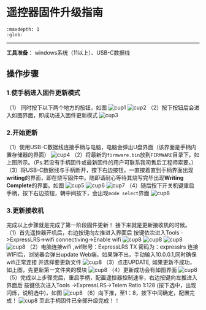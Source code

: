 # 遥控器固件升级指南
```{toctree}
:maxdepth: 1
:glob:
```
------
**工具准备**： windows系统（11以上）、USB-C数据线
## 操作步骤
### 1.使手柄进入固件更新模式
（1） 同时按下以下两个地方的按钮，如图
![cup1](../../_static/cup1.PNG)
![cup2](../../_static/cup2.PNG)
（2）按下按钮后会进入如图界面，即成功进入固件更新模式
![cup3](../../_static/cup3.PNG)
### 2.开始更新
（1）使用USB-C数据线连接手柄与电脑，电脑会弹出U盘界面（该界面是手柄内置存储器的界面）
![cup4](../../_static/cup4.PNG)
（2）将最新的`firmware.bin`放到`FIRMWARE`目录下，如上图所示。（Ps.若没有手柄固件或最新固件的用户可联系我司售后工程师索要。）
（3）将USB-C数据线与手柄断开，按下右边按钮，一直按着直到手柄界面出现**writing**的界面，即在烧写固件中。随即请耐心等待其烧写完毕出现**Writing Complete**的界面。如图
![cup5](../../_static/cup5.PNG)
![cup6](../../_static/cup6.PNG)
![cup7](../../_static/cup7.PNG)
（4）随后按下开关机键重启手柄，按下右边按钮，朝中间按下，会出现`mode select`界面
![cup8](../../_static/cup8.JPEG)
### 3.更新接收机
完成以上步骤就是完成了第一阶段固件更新！
接下来就是更新接收机的时候。
（1）首先遥控器开机后，右边按键向左推进入界面后 按键依次进入Tools ->ExpressLRS->wifi connectiving->Enable wifi
![cup8](../../_static/cup8.PNG)
![cup8](../../_static/cup9.PNG)
![cup8](../../_static/cup10.png)
![cup8](../../_static/cup11.png)
（2）电脑连接wifi ,wif账号：ExpressLRS  TX     密码为：expresslrs
连接WIFI后，浏览器会弹出update Web端，如果弹不出，手动输入10.0.0.1,同时确保wifi正常连接
并选择要更新文件
![cup8](../../_static/cup12.png)
（3）点击UPDATE, 如果更新不成功，如上图，先更新第一文件夹的模块
![cup8](../../_static/cup13.png)
（4）更新成功会有如图界面
![cup8](../../_static/cup14.png)
（5）完成以上步骤完后，重启手柄，配置遥控器控制速率，右边按键向左推进入界面后 按键依次进入Tools ->ExpressLRS->Telem Ratio  1:128 (按下选中，出现闪烁，说明选中)，如图
![cup8](../../_static/cup15.png)
（6）向下推，至1：8，按下中间确定，配置完成！
![cup8](../../_static/cup16.png)
至此手柄固件已全部升级完成！！